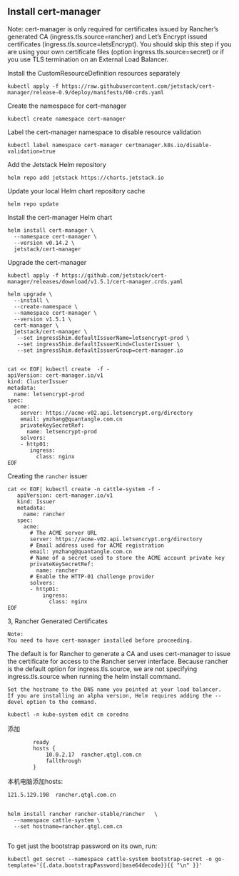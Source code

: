 ## Install cert-manager

Note: cert-manager is only required for certificates issued by Rancher’s generated CA (ingress.tls.source=rancher) and Let’s Encrypt issued certificates (ingress.tls.source=letsEncrypt). You should skip this step if you are using your own certificate files (option ingress.tls.source=secret) or if you use TLS termination on an External Load Balancer.


Install the CustomResourceDefinition resources separately
```shell
kubectl apply -f https://raw.githubusercontent.com/jetstack/cert-manager/release-0.9/deploy/manifests/00-crds.yaml

```
Create the namespace for cert-manager
```shell
kubectl create namespace cert-manager
```
Label the cert-manager namespace to disable resource validation
```shell
kubectl label namespace cert-manager certmanager.k8s.io/disable-validation=true
```
Add the Jetstack Helm repository
```shell
helm repo add jetstack https://charts.jetstack.io
```
Update your local Helm chart repository cache
```shell
helm repo update
```
Install the cert-manager Helm chart
```shell
helm install cert-manager \
  --namespace cert-manager \
  --version v0.14.2 \
  jetstack/cert-manager
```

Upgrade the cert-manager
```shell
kubectl apply -f https://github.com/jetstack/cert-manager/releases/download/v1.5.1/cert-manager.crds.yaml

helm upgrade \
  --install \
  --create-namespace \
  --namespace cert-manager \
  --version v1.5.1 \
  cert-manager \
  jetstack/cert-manager \
   --set ingressShim.defaultIssuerName=letsencrypt-prod \
   --set ingressShim.defaultIssuerKind=ClusterIssuer \
   --set ingressShim.defaultIssuerGroup=cert-manager.io


cat << EOF| kubectl create  -f -
apiVersion: cert-manager.io/v1
kind: ClusterIssuer
metadata:
  name: letsencrypt-prod
spec:
  acme:
    server: https://acme-v02.api.letsencrypt.org/directory
    email: ymzhang@quantangle.com.cn
    privateKeySecretRef:
      name: letsencrypt-prod
    solvers:
    - http01:
       ingress:
         class: nginx
EOF
```

Creating the `rancher` issuer
```shell
cat << EOF| kubectl create -n cattle-system -f -
   apiVersion: cert-manager.io/v1
   kind: Issuer
   metadata:
     name: rancher
   spec:
     acme:
       # The ACME server URL
       server: https://acme-v02.api.letsencrypt.org/directory
       # Email address used for ACME registration
       email: ymzhang@quantangle.com.cn
       # Name of a secret used to store the ACME account private key
       privateKeySecretRef:
         name: rancher
       # Enable the HTTP-01 challenge provider
       solvers:
       - http01:
           ingress:
             class: nginx
EOF

```

3, Rancher Generated Certificates

    Note:
    You need to have cert-manager installed before proceeding.

The default is for Rancher to generate a CA and uses cert-manager to issue the certificate for access to the Rancher server interface. Because rancher is the default option for ingress.tls.source, we are not specifying ingress.tls.source when running the helm install command.

    Set the hostname to the DNS name you pointed at your load balancer.
    If you are installing an alpha version, Helm requires adding the --devel option to the command.

```shell script
kubectl -n kube-system edit cm coredns

```
添加
```shell script
        ready
        hosts {
            10.0.2.17  rancher.qtgl.com.cn
            fallthrough
        }

```
 
本机电脑添加hosts:
```html
121.5.129.198  rancher.qtgl.com.cn
```


```shell

helm install rancher rancher-stable/rancher   \
  --namespace cattle-system \
  --set hostname=rancher.qtgl.com.cn 


```


To get just the bootstrap password on its own, run:

```shell
kubectl get secret --namespace cattle-system bootstrap-secret -o go-template='{{.data.bootstrapPassword|base64decode}}{{ "\n" }}'
```

